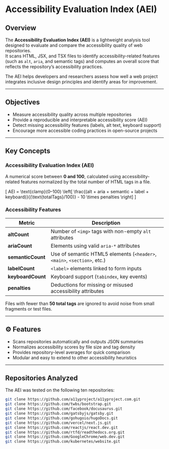 # Accessibility Evaluation Index (AEI)

## Overview
The **Accessibility Evaluation Index (AEI)** is a lightweight analysis tool designed to evaluate and compare the accessibility quality of web repositories.  
It scans HTML, JSX, and TSX files to identify accessibility-related features (such as `alt`, `aria`, and semantic tags) and computes an overall score that reflects the repository’s accessibility practices.

The AEI helps developers and researchers assess how well a web project integrates inclusive design principles and identify areas for improvement.

---

## Objectives
- Measure accessibility quality across multiple repositories  
- Provide a reproducible and interpretable accessibility score (AEI)  
- Detect missing accessibility features (labels, alt text, keyboard support)  
- Encourage more accessible coding practices in open-source projects  

---

## Key Concepts

### Accessibility Evaluation Index (AEI)
A numerical score between **0 and 100**, calculated using accessibility-related features normalized by the total number of HTML tags in a file.

\[
AEI = \text{clamp}(0–100) \left[ \frac{(alt + aria + semantic + label + keyboard)}{(\text{totalTags}/100)} - 10 \times penalties \right]
\]

### Accessibility Features
| Metric | Description |
|--------|--------------|
| **altCount** | Number of `<img>` tags with non-empty `alt` attributes |
| **ariaCount** | Elements using valid `aria-*` attributes |
| **semanticCount** | Use of semantic HTML5 elements (`<header>`, `<main>`, `<section>`, etc.) |
| **labelCount** | `<label>` elements linked to form inputs |
| **keyboardCount** | Keyboard support (`tabindex`, key events) |
| **penalties** | Deductions for missing or misused accessibility attributes |

Files with fewer than **50 total tags** are ignored to avoid noise from small fragments or test files.

---

## ⚙️ Features
- Scans repositories automatically and outputs JSON summaries  
- Normalizes accessibility scores by file size and tag density  
- Provides repository-level averages for quick comparison  
- Modular and easy to extend to other accessibility heuristics  

---

## Repositories Analyzed
The AEI was tested on the following ten repositories:

```bash
git clone https://github.com/a11yproject/a11yproject.com.git
git clone https://github.com/twbs/bootstrap.git
git clone https://github.com/facebook/docusaurus.git
git clone https://github.com/gatsbyjs/gatsby.git
git clone https://github.com/gohugoio/hugoDocs.git
git clone https://github.com/vercel/next.js.git
git clone https://github.com/reactjs/react.dev.git
git clone https://github.com/rtfd/readthedocs.org.git
git clone https://github.com/GoogleChrome/web.dev.git
git clone https://github.com/kubernetes/website.git
